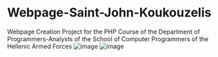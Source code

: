 # Webpage-Saint-John-Koukouzelis
Webpage Creation Project for the PHP Course of the Department of Programmers-Analysts of the School of Computer Programmers of the Hellenic Armed Forces
![image](https://github.com/CodeNinjaTech/Webpage-Saint-John-Koukouzelis/assets/143879796/78194f42-e7d0-42a9-9a5c-357b87325bb5)
![image](https://github.com/CodeNinjaTech/Webpage-Saint-John-Koukouzelis/assets/143879796/a96ff597-c4e8-49fb-b7e0-de19470fbbdb)
